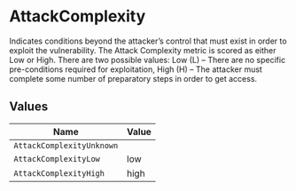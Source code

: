 # AttackComplexity

Indicates conditions beyond the attacker’s control that must exist in order to exploit the vulnerability. The Attack Complexity metric is scored as either Low or High. There are two possible values: Low (L) – There are no specific pre-conditions required for exploitation, High (H) – The attacker must complete some number of preparatory steps in order to get access.


## Values

| Name                      | Value                     |
| ------------------------- | ------------------------- |
| `AttackComplexityUnknown` |                           |
| `AttackComplexityLow`     | low                       |
| `AttackComplexityHigh`    | high                      |